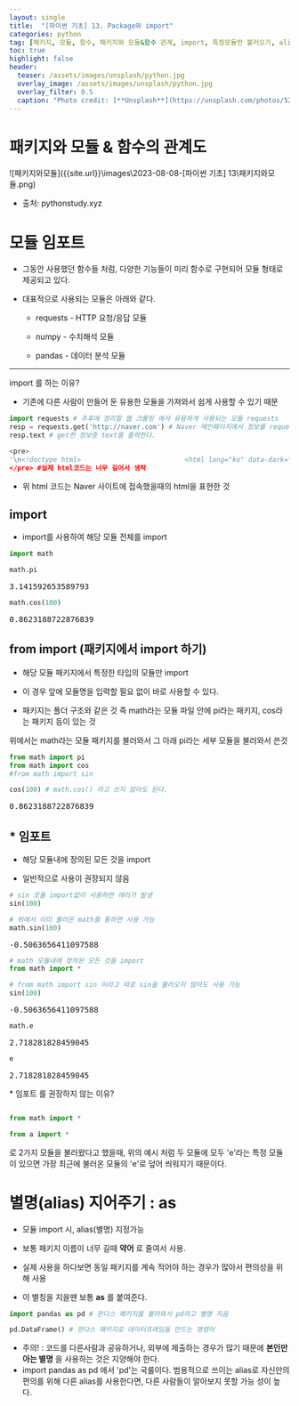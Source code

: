 ```yaml
---
layout: single
title:  "[파이썬 기초] 13. Package와 import"
categories: python
tag: [패키지, 모듈, 함수, 패키지와 모듈&함수 관계, import, 특정모듈만 불러오기, alias, 별명, 별명 지어주기]
toc: true
highlight: false
header:
  teaser: /assets/images/unsplash/python.jpg
  overlay_image: /assets/images/unsplash/python.jpg
  overlay_filter: 0.5
  caption: "Photo credit: [**Unsplash**](https://unsplash.com/photos/52jRtc2S_VE)"
---
```


<head>
  <style>
    table.dataframe {
      white-space: normal;
      width: 100%;
      height: 240px;
      display: block;
      overflow: auto;
      font-family: Arial, sans-serif;
      font-size: 0.9rem;
      line-height: 20px;
      text-align: center;
      border: 0px !important;
    }

    table.dataframe th {
      text-align: center;
      font-weight: bold;
      padding: 8px;
    }
    
    table.dataframe td {
      text-align: center;
      padding: 8px;
    }
    
    table.dataframe tr:hover {
      background: #b8d1f3; 
    }
    
    .output_prompt {
      overflow: auto;
      font-size: 0.9rem;
      line-height: 1.45;
      border-radius: 0.3rem;
      -webkit-overflow-scrolling: touch;
      padding: 0.8rem;
      margin-top: 0;
      margin-bottom: 15px;
      font: 1rem Consolas, "Liberation Mono", Menlo, Courier, monospace;
      color: $code-text-color;
      border: solid 1px $border-color;
      border-radius: 0.3rem;
      word-break: normal;
      white-space: pre;
    }

  .dataframe tbody tr th:only-of-type {
      vertical-align: middle;
  }

  .dataframe tbody tr th {
      vertical-align: top;
  }

  .dataframe thead th {
      text-align: center !important;
      padding: 8px;
  }

  .page__content p {
      margin: 0 0 0px !important;
  }

  .page__content p > strong {
    font-size: 0.8rem !important;
  }

  </style>
</head>


# 패키지와 모듈 & 함수의 관계도

![패키지와모듈]({{site.url}}\images\2023-08-08-[파이썬 기초] 13\패키지와모듈.png)

- 출처: pythonstudy.xyz

# 모듈 임포트

 + 그동안 사용했던 함수들 처럼, 다양한 기능들이 미리 함수로 구현되어 모듈 형태로 제공되고 있다.

 + 대표적으로 사용되는 모듈은 아래와 같다.



     + requests - HTTP 요청/응답 모듈
    
     + numpy - 수치해석 모듈 
    
     + pandas - 데이터 분석 모듈

---

import 를 하는 이유?

+ 기존에 다른 사람이 만들어 둔 유용한 모듈을 가져와서 쉽게 사용할 수 있기 때문

```python
import requests # 추후에 정리할 웹 크롤링 에서 유용하게 사용되는 모듈 requests
resp = requests.get('http://naver.com') # Naver 메인페이지에서 정보를 request하여 get한다.
resp.text # get한 정보중 text를 출력한다.
```

```python
<pre>
'\n<!doctype html>                          <html lang="ko" data-dark="false"> <head> <meta charset="utf-8"> <title>NAVER</title> <meta http-equiv="X-UA-Compatible" content="IE=edge"> <meta name="viewport" content="width=1190"> <meta name="apple-mobile-web-app-title" content="NAVER"/> <meta name="robots" content="index,nofollow"/> <meta name="description" content="네이버 메인에서 다양한 정보와 유용한 컨텐츠를 만나 보세요"/> <meta property="og:title" content="네이버"> <meta property="og:url" content="https://www.naver.com/"> <meta property="og:image" content="https://s.pstatic.net/static/www/mobile/edit/2016/0705/mobile_212852414260.png"> <meta property="og:description" content="네이버 메인에서 다양한 정보와 유용한 컨텐츠를 만나 보세요"/> <meta name="twitter:card" content="summary"> <meta name="twitter:title" content=""> <meta name="twitter:url" content="https://www.naver.com/"> <meta name="twitter:image" content="https://s.pstatic.net/static/www/mobile/edit/2016/0705/mobile_212852414260.png"> <meta name="twitter:description" content="네이버 메인에서 다양한 정보와 유용한 컨텐츠를 만나 보세요"/>  <link rel="stylesheet" href="https://pm.pstatic.net/dist/css/nmain.20210601a.css"> <link rel="stylesheet" href="https://ssl.pstatic.net/sstatic/search/pc/css/sp_autocomplete_210318.css"> <link rel="shortcut icon" type="image/x-icon" href="/favicon.ico?1"/>  <link rel="apple-touch-icon" sizes="114x114" href="https://s.pstatic.net/static/www/u/2014/0328/mma_204243574.png"/> <link rel="apple-touch-icon" href="https://s.pstatic.net/static/www/u/2014/0328/mma_20432863.png"/> 
</pre> #실제 html코드는 너무 길어서 생략
```

- 위 html 코드는 Naver 사이트에 접속했을때의 html을 표현한 것


## import 

 - import를 사용하여 해당 모듈 전체를 import

```python
import math
```


```python
math.pi
```

<pre>
3.141592653589793
</pre>

```python
math.cos(100)
```

<pre>
0.8623188722876839
</pre>
## from import (패키지에서 import 하기)

 - 해당 모듈 패키지에서 특정한 타입의 모듈만 import

 - 이 경우 앞에 모듈명을 입력할 필요 없이 바로 사용할 수 있다.

 - 패키지는 폴더 구조와 같은 것 즉 math라는 모듈 파일 안에 pi라는 패키지, cos라는 패키지 등이 있는 것

 

위에서는 math라는 모듈 패키지를 불러와서 그 아래 pi라는 세부 모듈을 불러와서 쓴것



```python
from math import pi
from math import cos
#from math import sin
```


```python
cos(100) # math.cos() 라고 쓰지 않아도 된다.
```

<pre>
0.8623188722876839
</pre>
## \* 임포트

 - 해당 모듈내에 정의된 모든 것을 import

 - 일반적으로 사용이 권장되지 않음



```python
# sin 모듈 import없이 사용하면 에러가 발생
sin(100)
```


```python
# 위에서 이미 불러온 math를 통하면 사용 가능
math.sin(100)
```

<pre>
-0.5063656411097588
</pre>

```python
# math 모듈내에 정의된 모든 것을 import
from math import *
```


```python
# from math import sin 이라고 따로 sin을 불러오지 않아도 사용 가능
sin(100)
```

<pre>
-0.5063656411097588
</pre>

```python
math.e
```

<pre>
2.718281828459045
</pre>

```python
e
```

<pre>
2.718281828459045
</pre>
\* 임포트 를 권장하지 않는 이유?



```python

from math import *

from a import *

```

로 2가지 모듈을 불러왔다고 했을때, 위의 예시 처럼 두 모듈에 모두 'e'라는 특정 모듈이 있으면 가장 최근에 불러온 모듈의 'e'로 덮어 씌워지기 때문이다.


# 별명(alias) 지어주기 : as 

 - 모듈 import 시, alias(별명) 지정가능

 - 보통 패키지 이름이 너무 길때 **약어** 로 줄여서 사용. 

 - 실제 사용을 하다보면 동일 패키지를 계속 적어야 하는 경우가 많아서 편의성을 위해 사용

 - 이 별칭을 지을땐 보통 **as** 를 붙여준다.

```python
import pandas as pd # 판다스 패키지를 불러와서 pd라고 별명 지음
```


```python
pd.DataFrame() # 판다스 패키지로 데이터프레임을 만드는 명령어
```

- 주의! : 코드를 다른사람과 공유하거나, 외부에 제출하는 경우가 많기 때문에 **본인만 아는 별명** 을 사용하는 것은 지양해야 한다.
- import pandas as pd 에서 'pd'는 국룰이다. 범용적으로 쓰이는 alias로 자신만의 편의를 위해 다른 alias를 사용한다면, 다른 사람들이 알아보지 못할 가능 성이 높다.

